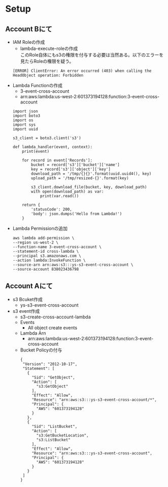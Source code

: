 # Setup
## Account Bにて
* IAM Roleの作成
    * lambda-execute-roleの作成  
    このRole自体にもs3の権限を付与する必要は当然ある。以下のエラーを見たらRoleの権限を疑う。
    ```
    [ERROR] ClientError: An error occurred (403) when calling the HeadObject operation: Forbidden
    ```
* Lambda Functionの作成
    * 3-event-cross-account
    * arn:aws:lambda:us-west-2:601373194128:function:3-event-cross-account
    ```
    import json
    import boto3
    import os
    import sys
    import uuid
    
    s3_client = boto3.client('s3')
    
    def lambda_handler(event, context):
        print(event)
        
        for record in event['Records']:
            bucket = record['s3']['bucket']['name']
            key = record['s3']['object']['key']
            download_path = '/tmp/{}{}'.format(uuid.uuid4(), key)
            upload_path = '/tmp/resized-{}'.format(key)
     
            s3_client.download_file(bucket, key, download_path)
            with open(download_path) as var:
                print(var.read())
        
        return {
            'statusCode': 200,
            'body': json.dumps('Hello from Lambda!')
        }

    ```
* Lambda Permissionの追加
    ```
    aws lambda add-permission \
    --region us-west-2 \
    --function-name 3-event-cross-account \
    --statement-id cross-lambda \
    --principal s3.amazonaws.com \
    --action lambda:InvokeFunction \
    --source-arn arn:aws:s3:::ys-s3-event-cross-account \
    --source-account 838023436798
    ```

## Account Aにて
* s3 Bcuket作成
    * ys-s3-event-cross-account
* s3 event作成
    * s3-create-cross-account-lambda
    * Events
        * All object create events
    * Lambda Arn
        * arn:aws:lambda:us-west-2:601373194128:function:3-event-cross-account
     * Bucket Policyの付与
         ```
         {
          "Version": "2012-10-17",
          "Statement": [
            {
              "Sid": "GetObject",
              "Action": [
                "s3:GetObject"
              ],
              "Effect": "Allow",
              "Resource": "arn:aws:s3:::ys-s3-event-cross-account/*",
              "Principal": {
                "AWS": "601373194128"
              }
            },
            {
              "Sid": "ListBucket",
              "Action": [
                "s3:GetBucketLocation",
                "s3:ListBucket"
              ],
              "Effect": "Allow",
              "Resource": "arn:aws:s3:::ys-s3-event-cross-account",
              "Principal": {
                "AWS": "601373194128"
              }
            }
          ]
        }
         ```
